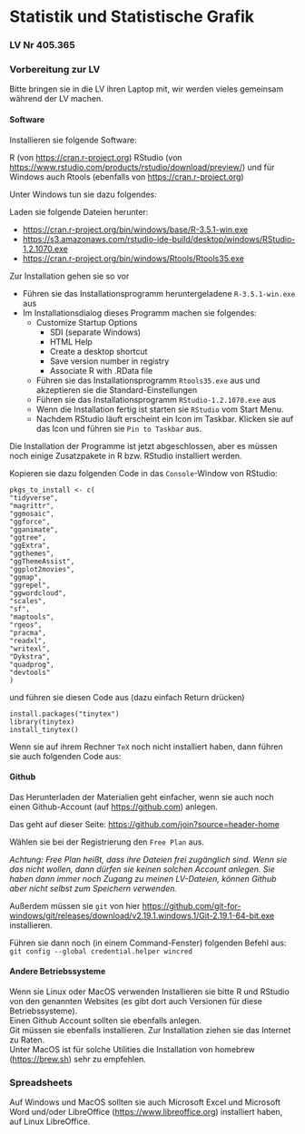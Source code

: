 # Statistik und Statistische Grafik

### LV Nr 405.365


### Vorbereitung zur LV

Bitte bringen sie in die LV ihren Laptop mit, wir werden vieles gemeinsam während der LV machen.

#### Software
Installieren sie folgende Software:

R (von https://cran.r-project.org)
RStudio (von https://www.rstudio.com/products/rstudio/download/preview/)
und für Windows auch Rtools (ebenfalls von https://cran.r-project.org)

Unter Windows tun sie dazu folgendes:

Laden sie folgende Dateien herunter:

  * https://cran.r-project.org/bin/windows/base/R-3.5.1-win.exe
  * https://s3.amazonaws.com/rstudio-ide-build/desktop/windows/RStudio-1.2.1070.exe
  * https://cran.r-project.org/bin/windows/Rtools/Rtools35.exe

Zur Installation gehen sie so vor

  * Führen sie das Installationsprogramm heruntergeladene `R-3.5.1-win.exe` aus   
  * Im Installationsdialog dieses Programm machen sie folgendes:   
    -  Customize Startup Options
		*  SDI (separate Windows)
		*  HTML Help
		*  Create a desktop shortcut
		*  Save version number in registry
		*  Associate R with .RData file 
	* Führen sie das Installationsprogramm `Rtools35.exe` aus und akzeptieren sie die Standard-Einstellungen
	* Führen sie das Installationsprogramm `RStudio-1.2.1070.exe` aus
	* Wenn die Installation fertig ist starten sie `RStudio` vom Start Menu.
	* Nachdem RStudio läuft erscheint ein Icon im Taskbar. Klicken sie auf das Icon und führen sie `Pin to Taskbar` aus.

Die Installation der Programme ist jetzt abgeschlossen, aber es müssen noch einige Zusatzpakete in R bzw. RStudio installiert werden.

Kopieren sie dazu folgenden Code in das `Console`-Window von RStudio:

```
pkgs_to_install <- c(
"tidyverse",
"magrittr",
"ggmosaic",
"ggforce",
"gganimate",
"ggtree",
"ggExtra",
"ggthemes",
"ggThemeAssist",
"ggplot2movies",
"ggmap",
"ggrepel",
"ggwordcloud",
"scales",
"sf",
"maptools",
"rgeos",
"pracma",
"readxl",
"writexl",
"Dykstra",
"quadprog",
"devtools"
)
```

und führen sie diesen Code aus (dazu einfach Return drücken)

```
install.packages("tinytex")
library(tinytex)
install_tinytex()
```

Wenn sie auf ihrem Rechner `TeX` noch nicht installiert haben, dann
führen sie auch folgenden Code aus:





#### Github


Das Herunterladen der Materialien geht einfacher, wenn sie auch noch einen Github-Account (auf https://github.com) anlegen.

Das geht  auf dieser Seite: https://github.com/join?source=header-home

Wählen sie bei der Registrierung den `Free Plan` aus.

*Achtung: Free Plan heißt, dass ihre Dateien frei zugänglich sind.
Wenn sie das nicht wollen, dann dürfen sie keinen solchen Account anlegen.
Sie haben dann immer noch Zugang zu meinen LV-Dateien, können Github aber nicht selbst zum Speichern verwenden.*

Außerdem müssen sie `git` von hier       https://github.com/git-for-windows/git/releases/download/v2.19.1.windows.1/Git-2.19.1-64-bit.exe    
installieren.

Führen sie dann noch (in einem Command-Fenster) folgenden Befehl aus:   
`git config --global credential.helper wincred`


#### Andere Betriebssysteme

Wenn sie Linux oder MacOS verwenden Installieren sie bitte R und RStudio
von den genannten Websites (es gibt dort auch Versionen für diese Betriebssysteme).    
Einen Github Account sollten sie ebenfalls anlegen.   
Git müssen sie ebenfalls installieren. Zur Installation ziehen
sie das Internet zu Raten.     
Unter MacOS ist für solche Utilities die Installation von homebrew (https://brew.sh) sehr zu empfehlen.

### Spreadsheets

Auf Windows und MacOS sollten sie auch Microsoft Excel und Microsoft Word und/oder LibreOffice (https://www.libreoffice.org) installiert haben, auf Linux LibreOffice.

	
	
